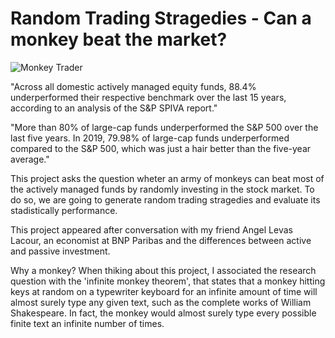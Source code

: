 # Random Trading Stragedies - Can a monkey beat the market?

![Monkey Trader](https://upload.wikimedia.org/wikipedia/commons/3/3c/Chimpanzee_seated_at_typewriter.jpg)


"Across all domestic actively managed equity funds, 88.4% underperformed their respective benchmark over the last 15 years, according to an analysis of the S&P SPIVA report."

"More than 80% of large-cap funds underperformed the S&P 500 over the last five years. In 2019, 79.98% of large-cap funds underperformed compared to the S&P 500, which was just a hair better than the five-year average."

This project asks the question wheter an army of monkeys can beat most of the actively managed funds by randomly investing in the stock market. To do so, we are going to generate random trading stragedies and evaluate its stadistically performance. 

This project appeared after conversation with my friend Angel Levas Lacour, an economist at BNP Paribas and the differences between active and passive investment. 

Why a monkey? When thiking about this project, I associated the research question with the 'infinite monkey theorem', that states that a monkey hitting keys at random on a typewriter keyboard for an infinite amount of time will almost surely type any given text, such as the complete works of William Shakespeare. In fact, the monkey would almost surely type every possible finite text an infinite number of times. 